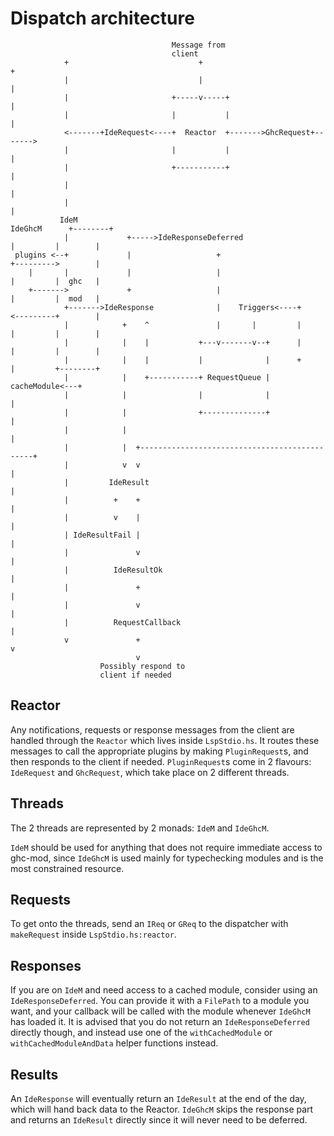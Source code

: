 # Dispatch architecture
```
                                    Message from
                                    client
            +                             +                                +
            |                             |                                |
            |                       +-----v-----+                          |
            |                       |           |                          |
            <-------+IdeRequest<----+  Reactor  +------->GhcRequest+------->
            |                       |           |                          |
            |                       +-----------+                          |
            |                                                              |
            |                                                              |
           IdeM                                                         IdeGhcM      +--------+
            |             +----->IdeResponseDeferred                       |         |        |
 plugins <--+             |                   +                            +--------->        |
    |       |             |                   |                            |         |  ghc   |
    +------->             +                   |                            |         |  mod   |
            +------->IdeResponse              |    Triggers<----+          <---------+        |
            |            +    ^               |       |         |          |         |        |
            |            |    |           +---v-------v--+      |          |         |        |
            |            |    |           |              |      +          |         +--------+
            |            |    +-----------+ RequestQueue |  cacheModule<---+
            |            |                |              |                 |
            |            |                +--------------+                 |
            |            |                                                 |
            |            |  +----------------------------------------------+
            |            v  v                                              |
            |         IdeResult                                            |
            |          +    +                                              |
            |          v    |                                              |
            | IdeResultFail |                                              |
            |               v                                              |
            |          IdeResultOk                                         |
            |               +                                              |
            |               v                                              |
            |          RequestCallback                                     |
            v               +                                              v
                            v
                    Possibly respond to
                    client if needed
```

## Reactor
Any notifications, requests or response messages from the client are handled
through the `Reactor` which lives inside `LspStdio.hs`. It routes these messages
to call the appropriate plugins by making `PluginRequest`s, and then responds
to the client if needed. `PluginRequest`s come in 2 flavours: `IdeRequest`
and `GhcRequest`, which take place on 2 different threads.

## Threads
The 2 threads are represented by 2 monads: `IdeM` and `IdeGhcM`.

`IdeM` should be used for anything that does not require immediate access
to ghc-mod, since `IdeGhcM` is used mainly for typechecking modules and is
the most constrained resource.

## Requests
To get onto the threads, send an `IReq` or `GReq` to the dispatcher with
`makeRequest` inside `LspStdio.hs:reactor`.

## Responses
If you are on `IdeM` and need access to a cached module, consider using an
`IdeResponseDeferred`. You can provide it with a `FilePath` to a module you
want, and your callback will be called with the module whenever `IdeGhcM`
has loaded it.
It is advised that you do not return an `IdeResponseDeferred` directly though,
and instead use one of the `withCachedModule` or `withCachedModuleAndData`
helper functions instead.

## Results
An `IdeResponse` will eventually return an `IdeResult` at the end of the day,
which will hand back data to the Reactor. `IdeGhcM` skips the response part
and returns an `IdeResult` directly since it will never need to be deferred.
